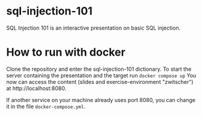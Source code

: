 # sql-injection-101
SQL Injection 101 is an interactive presentation on basic SQL injection.

How to run with docker
===
Clone the repository and enter the sql-injection-101 dictionary. To start the server containing the presentation and the target run
`docker compose up`
You now can access the content (slides and exercise-environment "zwitscher") at http://localhost:8080.

If another service on your machine already uses port 8080, you can change it in the file `docker-compose.yml`.
